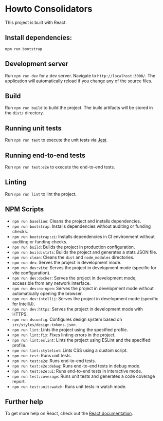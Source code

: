 
# Howto Consolidators

This project is built with React.

## Install dependencies:

```shell
npm run bootstrap
```

## Development server

Run `npm run dev` for a dev server. Navigate to `http://localhost:3000/`. The application will automatically reload if you change any of the source files.

## Build

Run `npm run build` to build the project. The build artifacts will be stored in the `dist/` directory.

## Running unit tests

Run `npm run test` to execute the unit tests via [Jest](https://jestjs.io/docs/getting-started).

## Running end-to-end tests

Run `npm run test:e2e` to execute the end-to-end tests.

## Linting

Run `npm run lint` to lint the project.

## NPM Scripts

- `npm run baseline`: Cleans the project and installs dependencies.
- `npm run bootstrap`: Installs dependencies without auditing or funding checks.
- `npm run bootstrap:ci`: Installs dependencies in CI environment without auditing or funding checks.
- `npm run build`: Builds the project in production configuration.
- `npm run build:stats`: Builds the project and generates a stats JSON file.
- `npm run clean`: Cleans the `dist` and `node_modules` directories.
- `npm run dev`: Serves the project in development mode.
- `npm run dev:vite`: Serves the project in development mode (specific for vite configuration).
- `npm run dev:docker`: Serves the project in development mode, accessible from any network interface.
- `npm run dev:no-open`: Serves the project in development mode without automatically opening the browser.
- `npm run dev:intellij`: Serves the project in development mode (specific for IntelliJ).
- `npm run dev:https`: Serves the project in development mode with HTTPS.
- `npm run dsconfig`: Configures design system based on `src/styles/design-tokens.json`.
- `npm run lint`: Lints the project using the specified profile.
- `npm run lint:fix`: Fixes linting errors in the project.
- `npm run lint:eslint`: Lints the project using ESLint and the specified profile.
- `npm run lint:stylelint`: Lints CSS using a custom script.
- `npm run test`: Runs unit tests.
- `npm run test:e2e`: Runs end-to-end tests.
- `npm run test:e2e:debug`: Runs end-to-end tests in debug mode.
- `npm run test:e2e:ui`: Runs end-to-end tests in interactive mode.
- `npm run test:coverage`: Runs unit tests and generates a code coverage report.
- `npm run test:unit:watch`: Runs unit tests in watch mode.

## Further help

To get more help on React, check out the [React documentation](https://reactjs.org/docs/getting-started.html).
